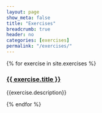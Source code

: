 ```yaml
---
layout: page
show_meta: false
title: "Exercises"
breadcrumb: true
header: no
categories: [exercises]
permalink: "/exercises/"
---
```

<div class="item">
  {% for exercise in site.exercises %}
    <h3><a href="{{ site.url }}{{ site.baseurl }}{{ exercise.url }}">{{ exercise.title }}</a></h3>
    <p>{{exercise.description}}</p>  
  {% endfor %}
</div>